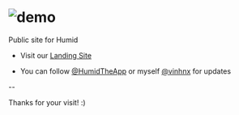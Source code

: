 ![demo](https://raw.github.com/vinhnx/humid-site/gh-pages/img/icon.png)
==============

Public site for Humid

+ Visit our [Landing Site](http://vinhnx.github.io/humid-site)

+ You can follow [@HumidTheApp](https://twitter.com/@HumidTheApp) or myself [@vinhnx](https://twitter.com/@vinhnx) for updates

-- 

Thanks for your visit! :)
